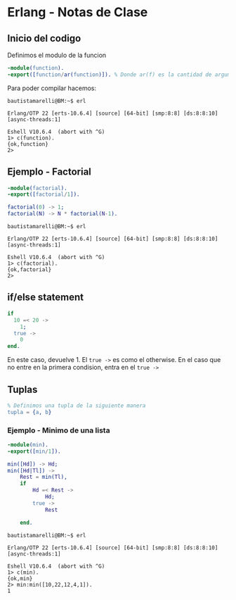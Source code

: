 # Erlang - **Notas de Clase**

## Inicio del codigo
Definimos el modulo de la funcion
```erlang
-module(function).
-export([function/ar(function)]). % Donde ar(f) es la cantidad de argumentos
```
Para poder compilar hacemos:
```properties
bautistamarelli@BM:~$ erl

Erlang/OTP 22 [erts-10.6.4] [source] [64-bit] [smp:8:8] [ds:8:8:10] [async-threads:1]

Eshell V10.6.4  (abort with ^G)
1> c(function).
{ok,function}
2>
```

## Ejemplo - Factorial
```erl
-module(factorial).
-export([factorial/1]).

factorial(0) -> 1;
factorial(N) -> N * factorial(N-1).
```
```properties
bautistamarelli@BM:~$ erl

Erlang/OTP 22 [erts-10.6.4] [source] [64-bit] [smp:8:8] [ds:8:8:10] [async-threads:1]

Eshell V10.6.4  (abort with ^G)
1> c(factorial).
{ok,factorial}
2>
```

## if/else statement
```erl
if
  10 =< 20 ->
    1;
  true ->
    0
end.
```
En este caso, devuelve 1. El `true ->` es como el otherwise.
En el caso que no entre en la primera condision, entra en el `true ->`

## Tuplas
```erl
% Definimos una tupla de la siguiente manera
tupla = {a, b}
```

### Ejemplo - Minimo de una lista
```erl
-module(min).
-export([min/1]).

min([Hd]) -> Hd;
min([Hd|Tl]) ->
    Rest = min(Tl),
    if
        Hd =< Rest ->
            Hd;
        true ->
            Rest

    end.

```
```properties
bautistamarelli@BM:~$ erl

Erlang/OTP 22 [erts-10.6.4] [source] [64-bit] [smp:8:8] [ds:8:8:10] [async-threads:1]

Eshell V10.6.4  (abort with ^G)
1> c(min).
{ok,min}
2> min:min([10,22,12,4,1]).
1
```
